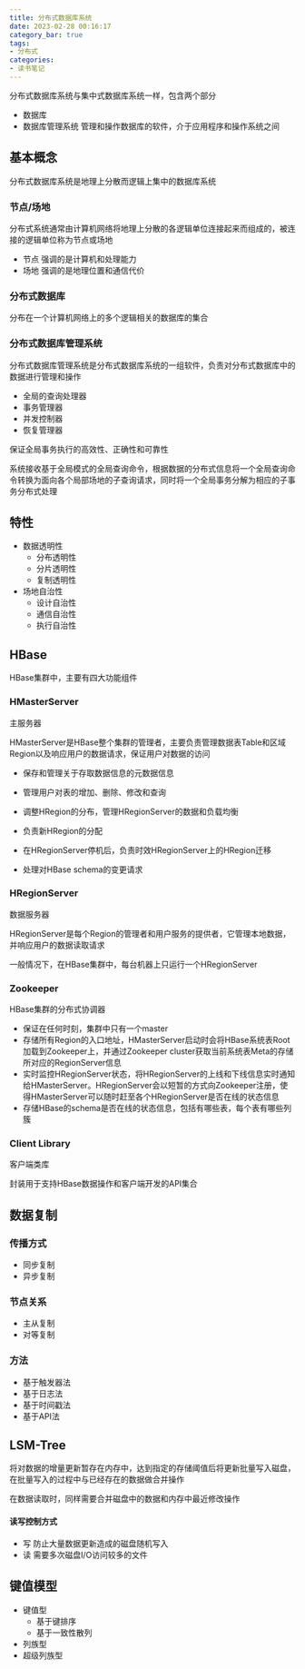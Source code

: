 ```yaml
---
title: 分布式数据库系统
date: 2023-02-28 00:16:17
category_bar: true
tags:
- 分布式
categories:
- 读书笔记
---
```




分布式数据库系统与集中式数据库系统一样，包含两个部分

* 数据库
* 数据库管理系统 管理和操作数据库的软件，介于应用程序和操作系统之间

## 基本概念

分布式数据库系统是地理上分散而逻辑上集中的数据库系统

### 节点/场地

分布式系统通常由计算机网络将地理上分散的各逻辑单位连接起来而组成的，被连接的逻辑单位称为节点或场地

* 节点 强调的是计算机和处理能力
* 场地 强调的是地理位置和通信代价

### 分布式数据库

分布在一个计算机网络上的多个逻辑相关的数据库的集合

### 分布式数据库管理系统

分布式数据库管理系统是分布式数据库系统的一组软件，负责对分布式数据库中的数据进行管理和操作

* 全局的查询处理器
* 事务管理器
* 并发控制器
* 恢复管理器

保证全局事务执行的高效性、正确性和可靠性

系统接收基于全局模式的全局查询命令，根据数据的分布式信息将一个全局查询命令转换为面向各个局部场地的子查询请求，同时将一个全局事务分解为相应的子事务分布式处理

## 特性

* 数据透明性
  * 分布透明性
  * 分片透明性
  * 复制透明性
* 场地自治性
  * 设计自治性
  * 通信自治性
  * 执行自治性

## HBase

HBase集群中，主要有四大功能组件

### HMasterServer

主服务器

HMasterServer是HBase整个集群的管理者，主要负责管理数据表Table和区域Region以及响应用户的数据请求，保证用户对数据的访问

* 保存和管理关于存取数据信息的元数据信息
* 管理用户对表的增加、删除、修改和查询
* 调整HRegion的分布，管理HRegionServer的数据和负载均衡
* 负责新HRegion的分配
* 在HRegionServer停机后，负责时效HRegionServer上的HRegion迁移

* 处理对HBase schema的变更请求

### HRegionServer

数据服务器

HRegionServer是每个Region的管理者和用户服务的提供者，它管理本地数据，并响应用户的数据读取请求

一般情况下，在HBase集群中，每台机器上只运行一个HRegionServer

### Zookeeper

HBase集群的分布式协调器

* 保证在任何时刻，集群中只有一个master
* 存储所有Region的入口地址，HMasterServer启动时会将HBase系统表Root加载到Zookeeper上，并通过Zookeeper cluster获取当前系统表Meta的存储所对应的RegionServer信息
* 实时监控HRegionServer状态，将HRegionServer的上线和下线信息实时通知给HMasterServer。HRegionServer会以短暂的方式向Zookeeper注册，使得HMasterServer可以随时赶至各个HRegionServer是否在线的状态信息
* 存储HBase的schema是否在线的状态信息，包括有哪些表，每个表有哪些列簇

### Client Library

客户端类库

封装用于支持HBase数据操作和客户端开发的API集合

## 数据复制

### 传播方式

* 同步复制
* 异步复制

### 节点关系

* 主从复制
* 对等复制

### 方法

* 基于触发器法
* 基于日志法
* 基于时间戳法
* 基于API法

## LSM-Tree

将对数据的增量更新暂存在内存中，达到指定的存储阈值后将更新批量写入磁盘，在批量写入的过程中与已经存在的数据做合并操作

在数据读取时，同样需要合并磁盘中的数据和内存中最近修改操作

#### 读写控制方式

* 写 防止大量数据更新造成的磁盘随机写入
* 读 需要多次磁盘I/O访问较多的文件

## 键值模型

* 键值型
  * 基于键排序
  * 基于一致性散列
* 列族型
* 超级列族型
